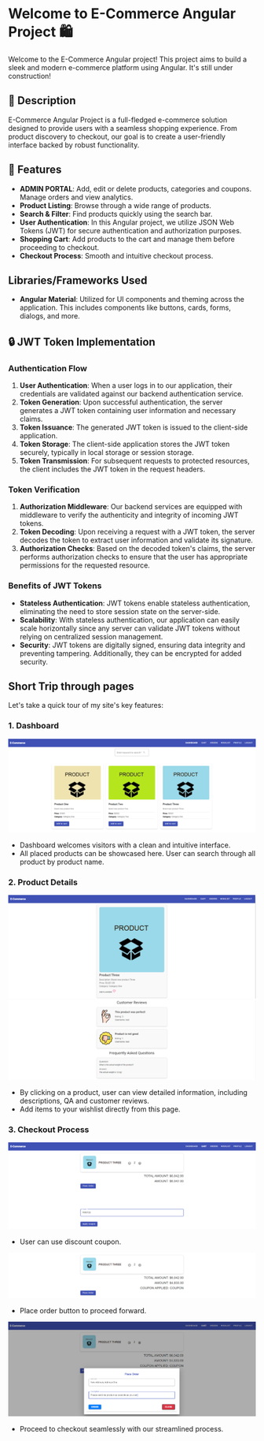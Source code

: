 # Welcome to E-Commerce Angular Project 🛍️

Welcome to the E-Commerce Angular project! This project aims to build a sleek and modern e-commerce platform using Angular. It's still under construction!

## 📜 Description

E-Commerce Angular Project is a full-fledged e-commerce solution designed to provide users with a seamless shopping experience. From product discovery to checkout, our goal is to create a user-friendly interface backed by robust functionality.

## 🚀 Features

- **ADMIN PORTAL**: Add, edit or delete products, categories and coupons. Manage orders and view analytics.
- **Product Listing**: Browse through a wide range of products.
- **Search & Filter**: Find products quickly using the search bar.
- **User Authentication**: In this Angular project, we utilize JSON Web Tokens (JWT) for secure authentication and authorization purposes.
- **Shopping Cart**: Add products to the cart and manage them before proceeding to checkout.
- **Checkout Process**: Smooth and intuitive checkout process.

## Libraries/Frameworks Used

- **Angular Material**: Utilized for UI components and theming across the application. This includes components like buttons, cards, forms, dialogs, and more.

## 🔒 JWT Token Implementation

### Authentication Flow

1. **User Authentication**: When a user logs in to our application, their credentials are validated against our backend authentication service.
2. **Token Generation**: Upon successful authentication, the server generates a JWT token containing user information and necessary claims.
3. **Token Issuance**: The generated JWT token is issued to the client-side application.
4. **Token Storage**: The client-side application stores the JWT token securely, typically in local storage or session storage.
5. **Token Transmission**: For subsequent requests to protected resources, the client includes the JWT token in the request headers.

### Token Verification

1. **Authorization Middleware**: Our backend services are equipped with middleware to verify the authenticity and integrity of incoming JWT tokens.
2. **Token Decoding**: Upon receiving a request with a JWT token, the server decodes the token to extract user information and validate its signature.
3. **Authorization Checks**: Based on the decoded token's claims, the server performs authorization checks to ensure that the user has appropriate permissions for the requested resource.

### Benefits of JWT Tokens

- **Stateless Authentication**: JWT tokens enable stateless authentication, eliminating the need to store session state on the server-side.
- **Scalability**: With stateless authentication, our application can easily scale horizontally since any server can validate JWT tokens without relying on centralized session management.
- **Security**: JWT tokens are digitally signed, ensuring data integrity and preventing tampering. Additionally, they can be encrypted for added security.

## Short Trip through pages

Let's take a quick tour of my site's key features:

### 1. Dashboard

![UserDashboard.png](src/resources/png/UserDashboard.png)

- Dashboard welcomes visitors with a clean and intuitive interface.
- All placed products can be showcased here. User can search through all product by product name.

### 2. Product Details

![UserProduct.png](src/resources/png/UserProduct.png)
![ReviewFAQ.png](src/resources/png/ReviewFAQ.png)

- By clicking on a product, user can view detailed information, including descriptions, QA and customer reviews.
- Add items to your wishlist directly from this page.

### 3. Checkout Process

![UserCart01](src/resources/png/UserCart01.png)

- User can use discount coupon.

![UserCart02](src/resources/png/UserCart02.png)

- Place order button to proceed forward.

![UserCart03](src/resources/png/UserCart03.png)

- Proceed to checkout seamlessly with our streamlined process.




